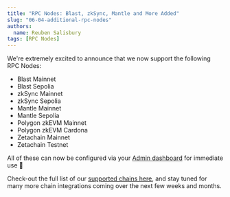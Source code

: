 ```yaml
---
title: "RPC Nodes: Blast, zkSync, Mantle and More Added"
slug: "06-04-additional-rpc-nodes"
authors:
  name: Reuben Salisbury
tags: [RPC Nodes]
---
```


We're extremely excited to announce that we now support the following RPC Nodes:

- Blast Mainnet
- Blast Sepolia
- zkSync Mainnet
- zkSync Sepolia
- Mantle Mainnet
- Mantle Sepolia
- Polygon zkEVM Mainnet
- Polygon zkEVM Cardona
- Zetachain Mainnet
- Zetachain Testnet

All of these can now be configured via your [Admin dashboard](https://admin.moralis.io/nodes) for immediate use 🚀

Check-out the full list of our [supported chains here](/supported-chains), and stay tuned for many more chain integrations coming over the next few weeks and months.
